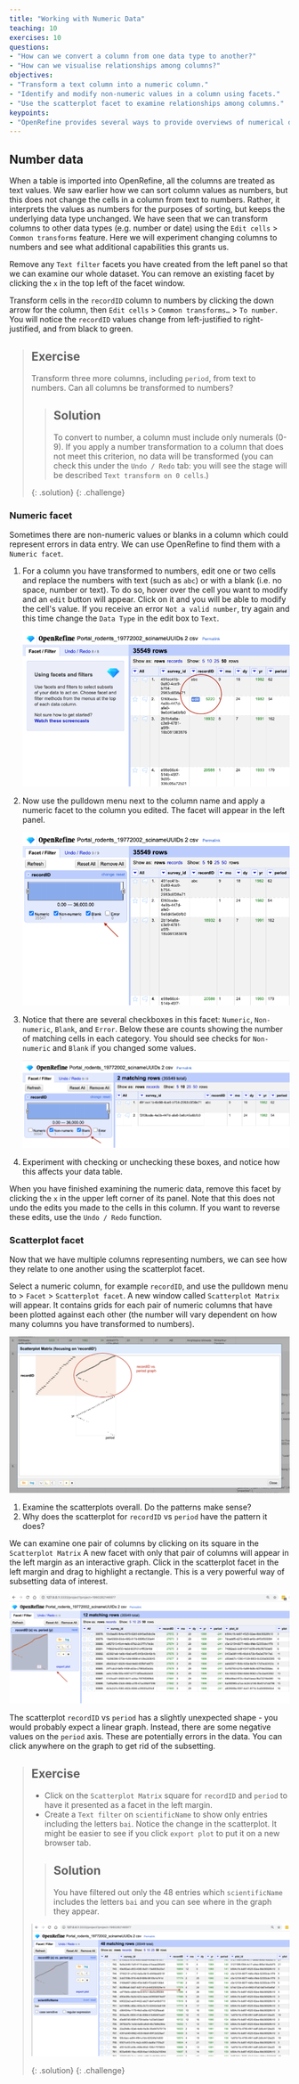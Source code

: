 ```yaml
---
title: "Working with Numeric Data"
teaching: 10
exercises: 10
questions:
- "How can we convert a column from one data type to another?"
- "How can we visualise relationships among columns?"
objectives:
- "Transform a text column into a numeric column."
- "Identify and modify non-numeric values in a column using facets."
- "Use the scatterplot facet to examine relationships among columns."
keypoints:
- "OpenRefine provides several ways to provide overviews of numerical data."
---
```


## Number data

When a table is imported into OpenRefine, all the columns are treated as text values. We saw earlier how we can sort
column values as numbers, but this does not change the cells in a column from text to numbers. Rather, it interprets the
values as numbers for the purposes of sorting, but keeps the underlying data type unchanged. We have seen that we can
transform columns to other data types (e.g. number or date) using the `Edit cells` > `Common transforms` feature. Here
we will experiment changing columns to numbers and see what additional capabilities this grants us.

Remove any `Text filter` facets you have created from the left panel so that we can examine our whole dataset. You can
remove an existing facet by clicking the `x` in the top left of the facet window.

Transform cells in the `recordID` column to numbers by clicking the down arrow for the column, then `Edit cells` >
`Common transforms…` > `To number`. You will notice the `recordID` values change from left-justified to right-justified,
 and from black to green.

> ## Exercise
>
> Transform three more columns, including `period`, from text to numbers. Can all columns be transformed to numbers?
> 
> > ## Solution
> > 
> > To convert to number, a column must include only numerals (0-9). If you apply a number transformation to 
> > a column that does not meet this criterion, no data will be transformed (you can check this under the `Undo / Redo`
> > tab: you will see the stage will be described `Text transform on 0 cells`.)
> > 
> {: .solution}
{: .challenge}

### Numeric facet
Sometimes there are non-numeric values or blanks in a column which could represent errors in data entry. We can use
OpenRefine to find them with a `Numeric facet`.

1. For a column you have transformed to numbers, edit one or two cells and replace the numbers with text (such as `abc`)
   or with a blank (i.e. no space, number or text). To do so, hover over the cell you want to modify and an `edit` button 
   will appear. Click on it and you will be able to modify the cell's value. If you receive an error `Not a valid
   number`, try again and this time change the `Data Type` in the edit box to `Text`.

    ![OpenRefine Clustering](../fig/openrefine-numeric-data.png)

2. Now use the pulldown menu next to the column name and apply a numeric facet to the column you edited. The facet will
   appear in the left panel.

    ![OpenRefine Clustering](../fig/openrefine-numeric-facet.png)

3. Notice that there are several checkboxes in this facet: `Numeric`, `Non-numeric`, `Blank`, and `Error`. Below these
   are counts showing the number of matching cells in each category. You should see checks for `Non-numeric` and `Blank`
   if you changed some values.

    ![OpenRefine Clustering](../fig/openrefine-numeric-facet-options.png)

4. Experiment with checking or unchecking these boxes, and notice how this affects your data table.

When you have finished examining the numeric data, remove this facet by clicking the `x` in the upper left corner of its
panel. Note that this does not undo the edits you made to the cells in this column. If you want to reverse these edits,
use the `Undo / Redo` function.

### Scatterplot facet

Now that we have multiple columns representing numbers, we can see how they relate to one another using the scatterplot
facet.

Select a numeric column, for example `recordID`, and use the pulldown menu to > `Facet` > `Scatterplot facet`. A new
window called `Scatterplot Matrix` will appear. It contains grids for each pair of numeric columns that have been 
plotted against each other (the number will vary
dependent on how many columns you have transformed to numbers).

![OpenRefine Scatterplot Facet](../fig/openrefine-scatterplot-facet.png)

1. Examine the scatterplots overall. Do the patterns make sense?
2. Why does the scatterplot for `recordID` vs `period` have the pattern it does?

We can examine one pair of columns by clicking on its square in the `Scatterplot Matrix` A new facet with only that pair
of columns will appear in the left margin as an interactive graph. Click in the scatterplot facet in the left margin and
drag to highlight a rectangle. This is a very powerful way of subsetting data of interest.

![OpenRefine Scatterplot Facet](../fig/openrefine-scatterplot-highlighted.png)

The scatterplot `recordID` vs `period` has a slightly unexpected shape - you would probably expect a 
linear graph. Instead, there are some negative values on the `period` axis. These are potentially errors in the data.
You can click anywhere on the graph to get rid of the subsetting. 

> ## Exercise
> 
> - Click on the `Scatterplot Matrix` square for `recordID` and `period` to have it presented as a facet in the left margin.
> - Create a `Text filter` on `scientificName` to show only entries including the letters `bai`.
> Notice the change in the scatterplot. It might be easier to see if you click `export plot` to 
> put it on a new browser tab.   
>
> > ## Solution       
> > You have filtered out only the 48 entries which `scientificName` includes the letters `bai` and you 
> > can see where in the
> > graph they appear.
> >
>   ![OpenRefine Scatterplot Filter](../fig/openrefine-scatterplot-filter.png)  
> >
> {: .solution}
{: .challenge}
